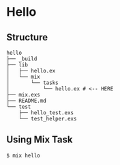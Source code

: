# Hello

## Structure

```
hello
├── _build
├── lib
│   ├── hello.ex
│   └── mix
│       └── tasks
│           └── hello.ex # <-- HERE
├── mix.exs
├── README.md
└── test
    ├── hello_test.exs
    └── test_helper.exs
```

## Using Mix Task

```bash
$ mix hello
```
